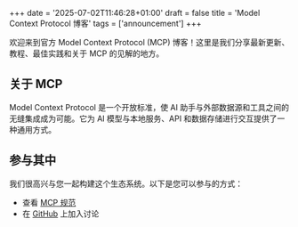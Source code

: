 +++
date = '2025-07-02T11:46:28+01:00'
draft = false
title = 'Model Context Protocol 博客'
tags = ['announcement']
+++

欢迎来到官方 Model Context Protocol (MCP) 博客！这里是我们分享最新更新、教程、最佳实践和关于 MCP 的见解的地方。

## 关于 MCP

Model Context Protocol 是一个开放标准，使 AI 助手与外部数据源和工具之间的无缝集成成为可能。它为 AI 模型与本地服务、API 和数据存储进行交互提供了一种通用方式。

## 参与其中

我们很高兴与您一起构建这个生态系统。以下是您可以参与的方式：

- 查看 [MCP 规范](https://github.com/modelcontextprotocol/modelcontextprotocol/tree/main/docs/specification)
- 在 [GitHub](https://github.com/modelcontextprotocol) 上加入讨论
